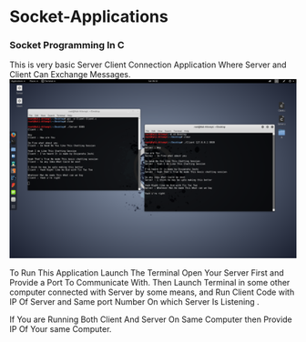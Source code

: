 # Socket-Applications
### Socket Programming In C 
This is very basic Server Client Connection Application Where Server and Client Can Exchange Messages.
![Basic Server and Client Chats On Same Computer ](https://github.com/Dev-veD/Socket-Applications/blob/master/Chat%20Application%20Server-Client/Chatting%20.png)

To Run This Application Launch The Terminal Open Your Server First and Provide a Port To Communicate With.
Then Launch Terminal in some other computer connected with Server by some means, and Run Client Code with IP Of Server and Same port Number On which Server Is Listening .

If You are Running Both Client And Server On Same Computer then Provide IP Of Your same Computer.
